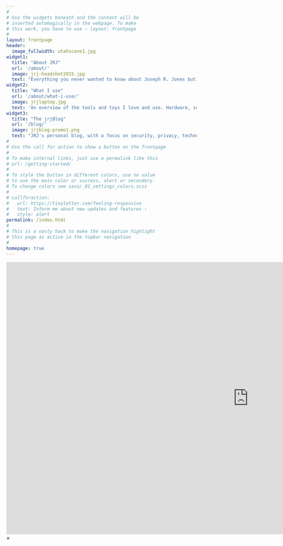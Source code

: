 ```yaml
---
#
# Use the widgets beneath and the content will be
# inserted automagically in the webpage. To make
# this work, you have to use › layout: frontpage
#
layout: frontpage
header:
  image_fullwidth: utahscene1.jpg
widget1:
  title: "About JRJ"
  url: '/about/'
  image: jrj-headshot2015.jpg
  text: "Everything you never wanted to know about Joseph R. Jones but didn't care enough to ask."
widget2:
  title: "What I use"
  url: '/about/what-i-use/'
  image: jrjlaptop.jpg
  text: 'An overview of the tools and toys I love and use. Hardware, software, and more.'
widget3:
  title: "The jrjBlog"
  url: '/blog/'
  image: jrjblog-promo1.png
  text: "JRJ's personal blog, with a focus on security, privacy, technology, and the future."
#
# Use the call for action to show a button on the frontpage
#
# To make internal links, just use a permalink like this
# url: /getting-started/
#
# To style the button in different colors, use no value
# to use the main color or success, alert or secondary.
# To change colors see sass/_01_settings_colors.scss
#
# callforaction:
#   url: https://tinyletter.com/feeling-responsive
#   text: Inform me about new updates and features ›
#   style: alert
permalink: /index.html
#
# This is a nasty hack to make the navigation highlight
# this page as active in the topbar navigation
#
homepage: true
---
```


<div id="videoModal" class="reveal-modal large" data-reveal="">
  <div class="flex-video widescreen vimeo" style="display: block;">
    <iframe width="1280" height="720" src="https://www.youtube.com/embed/3b5zCFSmVvU" frameborder="0" allowfullscreen></iframe>
  </div>
  <a class="close-reveal-modal">&#215;</a>
</div>
